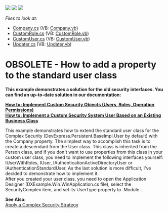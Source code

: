 <!-- default badges list -->
![](https://img.shields.io/endpoint?url=https://codecentral.devexpress.com/api/v1/VersionRange/134074867/10.1.4%2B)
[![](https://img.shields.io/badge/Open_in_DevExpress_Support_Center-FF7200?style=flat-square&logo=DevExpress&logoColor=white)](https://supportcenter.devexpress.com/ticket/details/E1197)
[![](https://img.shields.io/badge/📖_How_to_use_DevExpress_Examples-e9f6fc?style=flat-square)](https://docs.devexpress.com/GeneralInformation/403183)
<!-- default badges end -->
<!-- default file list -->
*Files to look at*:

* [Company.cs](./CS/DXExample.Module/Company.cs) (VB: [Company.vb](./VB/DXExample.Module/Company.vb))
* [CustomRole.cs](./CS/DXExample.Module/CustomRole.cs) (VB: [CustomRole.vb](./VB/DXExample.Module/CustomRole.vb))
* [CustomUser.cs](./CS/DXExample.Module/CustomUser.cs) (VB: [CustomUser.vb](./VB/DXExample.Module/CustomUser.vb))
* [Updater.cs](./CS/DXExample.Module/Updater.cs) (VB: [Updater.vb](./VB/DXExample.Module/Updater.vb))
<!-- default file list end -->
# OBSOLETE - How to add a property to the standard user class


<p><strong>This example demonstrates a solution for the old security interfaces. You can find an up-to-date solution in our documentation:</strong><strong></strong></p><p><strong></strong><a href="http://documentation.devexpress.com/#Xaf/CustomDocument3384"><strong><u>How to: Implement Custom Security Objects (Users, Roles, Operation Permissions)</u></strong></a><strong><u><br />
</u></strong><a href="http://documentation.devexpress.com/#Xaf/CustomDocument3452"><strong><u>How to: Implement a Custom Security System User Based on an Existing Business Class</u></strong></a><u><br />
</u></p><p>This example demonstrates how to extend the standard user class for the Complex Security (DevExpress.Persistent.BaseImpl.User by default) with the Company property. The simplest way to accomplish this task is to create a descendant from the User class. This class is inherited from the Person class, and if you don't want to use properties from this class in your custom user class, you need to implement the following interfaces yourself: IUserWithRoles, IUser, IAuthenticationActiveDirectoryUser or IAuthenticationStandardUser. As the last solution is more difficult, I've decided to demonstrate how to implement it.<br />
After you created your user class, you need to open the Application Designer (DXExample.Win.WinApplication.cs file), select the SecurityComplex item, and set its UserType property to <SolutionName>.Module.<YourUserClassName>.</p><p><strong>See Also:</strong><br />
<a href="http://documentation.devexpress.com/#Xaf/CustomDocument2768"><u>Apply a Complex Security Strategy</u></a></p>

<br/>



